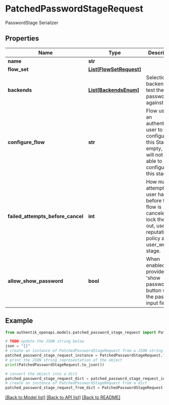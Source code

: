 # PatchedPasswordStageRequest

PasswordStage Serializer

## Properties

Name | Type | Description | Notes
------------ | ------------- | ------------- | -------------
**name** | **str** |  | [optional] 
**flow_set** | [**List[FlowSetRequest]**](FlowSetRequest.md) |  | [optional] 
**backends** | [**List[BackendsEnum]**](BackendsEnum.md) | Selection of backends to test the password against. | [optional] 
**configure_flow** | **str** | Flow used by an authenticated user to configure this Stage. If empty, user will not be able to configure this stage. | [optional] 
**failed_attempts_before_cancel** | **int** | How many attempts a user has before the flow is canceled. To lock the user out, use a reputation policy and a user_write stage. | [optional] 
**allow_show_password** | **bool** | When enabled, provides a &#39;show password&#39; button with the password input field. | [optional] 

## Example

```python
from authentik_openapi.models.patched_password_stage_request import PatchedPasswordStageRequest

# TODO update the JSON string below
json = "{}"
# create an instance of PatchedPasswordStageRequest from a JSON string
patched_password_stage_request_instance = PatchedPasswordStageRequest.from_json(json)
# print the JSON string representation of the object
print(PatchedPasswordStageRequest.to_json())

# convert the object into a dict
patched_password_stage_request_dict = patched_password_stage_request_instance.to_dict()
# create an instance of PatchedPasswordStageRequest from a dict
patched_password_stage_request_from_dict = PatchedPasswordStageRequest.from_dict(patched_password_stage_request_dict)
```
[[Back to Model list]](../README.md#documentation-for-models) [[Back to API list]](../README.md#documentation-for-api-endpoints) [[Back to README]](../README.md)


